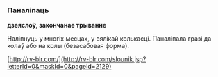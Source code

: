 ### Паналіпаць
**дзеяслоў, закончанае трыванне**

Наліпнуць у многіх месцах, у вялікай колькасці. Паналіпала гразі да колаў або на колы (безасабовая форма).

<a rel="author">[http://rv-blr.com/](http://rv-blr.com/slounik.jsp?letterId=0&maskId=0&pageId=2129)</a>
